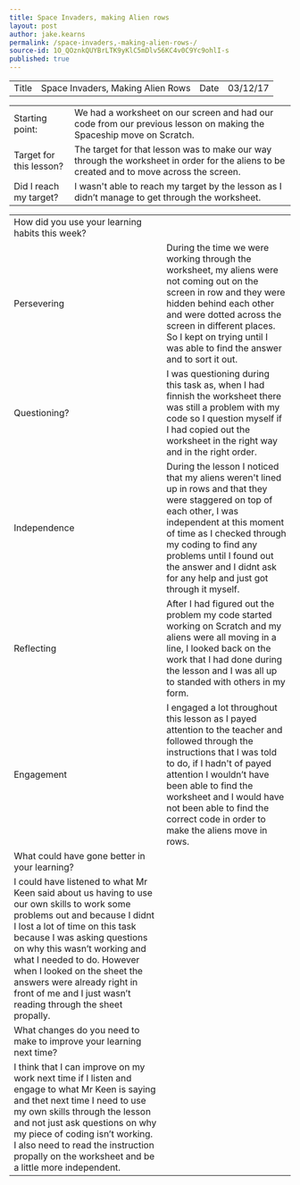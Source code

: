 ```yaml
---
title: Space Invaders, making Alien rows 
layout: post
author: jake.kearns
permalink: /space-invaders,-making-alien-rows-/
source-id: 1O_QOznkQUYBrLTK9yKlC5mDlv56KC4v0C9Yc9ohlI-s
published: true
---
```

<table>
  <tr>
    <td>Title</td>
    <td>Space Invaders, Making Alien Rows</td>
    <td>Date</td>
    <td>03/12/17</td>
  </tr>
</table>


<table>
  <tr>
    <td>Starting point:</td>
    <td>We had a worksheet on our screen and had our code from our previous lesson on making the Spaceship move on Scratch.</td>
  </tr>
  <tr>
    <td>Target for this lesson?</td>
    <td>The target for that lesson was to make our way through the worksheet in order for the aliens to be created and to move across the screen.</td>
  </tr>
  <tr>
    <td>Did I reach my target? </td>
    <td>I wasn't able to reach my target by the lesson as I didn’t manage to  get through the worksheet.</td>
  </tr>
</table>


<table>
  <tr>
    <td>How did you use your learning habits this week?</td>
    <td></td>
  </tr>
  <tr>
    <td>Persevering</td>
    <td>During the time we were working through the worksheet, my aliens were not coming out on the screen in row  and they were hidden behind each other and were dotted across the screen in different places. So I kept on trying until I was able to  find the answer and to sort it out.</td>
  </tr>
  <tr>
    <td>Questioning?</td>
    <td>I was questioning during this task as, when I had finnish the worksheet there was still a problem with my code so I question myself if I had copied out the worksheet in the right way and in the right order.</td>
  </tr>
  <tr>
    <td>Independence</td>
    <td>During the lesson I noticed that my aliens weren't lined up in rows and that they were staggered on top of each other, I was independent at this moment of time as I checked through my coding to find any problems until I found out the answer and I didnt ask for any help and just got through it myself.</td>
  </tr>
  <tr>
    <td>Reflecting</td>
    <td>After I had figured out the problem my code started working on Scratch and my aliens were all moving in a line, I looked back on the work that I had done during the lesson and I was all up to standed with others in my form.</td>
  </tr>
  <tr>
    <td>Engagement</td>
    <td>I engaged a lot throughout this lesson as I payed attention to the teacher and followed through the instructions that I was told to do, if I hadn't of payed attention I wouldn’t have been able to find the worksheet and I would have not been able to find the correct code in order to make the aliens move in rows. </td>
  </tr>
  <tr>
    <td>What could have gone better in your learning?</td>
    <td></td>
  </tr>
  <tr>
    <td>I could have listened to what Mr Keen said about us having to use our own skills to work some problems out and because I didnt I lost a lot of time on this task because I was asking questions on why this wasn’t working and what I needed to do. However when I looked on the sheet the answers were already right in front of me and I just wasn’t reading through the sheet propally.</td>
    <td></td>
  </tr>
  <tr>
    <td>What changes do you need to make to improve your learning next time?</td>
    <td></td>
  </tr>
  <tr>
    <td>I think that I can improve on my work next time if I listen and engage to what Mr Keen is saying and thet  next time I need to use my own skills through the lesson and not just ask questions on why my piece of coding isn’t working. I also need to read the instruction propally on the worksheet and be a little more independent.</td>
    <td></td>
  </tr>
</table>


